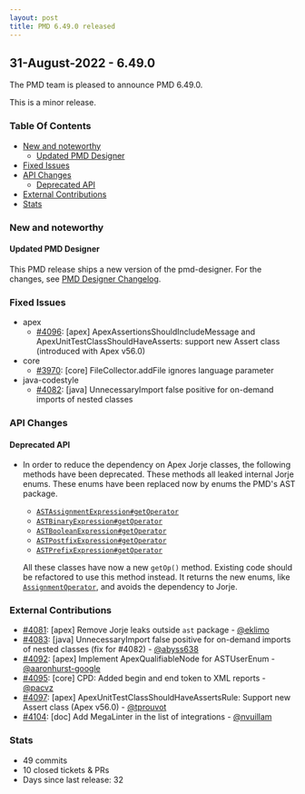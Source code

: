 ```yaml
---
layout: post
title: PMD 6.49.0 released
---
```


## 31-August-2022 - 6.49.0

The PMD team is pleased to announce PMD 6.49.0.

This is a minor release.

### Table Of Contents

* [New and noteworthy](#new-and-noteworthy)
    * [Updated PMD Designer](#updated-pmd-designer)
* [Fixed Issues](#fixed-issues)
* [API Changes](#api-changes)
    * [Deprecated API](#deprecated-api)
* [External Contributions](#external-contributions)
* [Stats](#stats)

### New and noteworthy

#### Updated PMD Designer

This PMD release ships a new version of the pmd-designer.
For the changes, see [PMD Designer Changelog](https://github.com/pmd/pmd-designer/releases/tag/6.49.0).

### Fixed Issues

* apex
    * [#4096](https://github.com/pmd/pmd/issues/4096): \[apex] ApexAssertionsShouldIncludeMessage and ApexUnitTestClassShouldHaveAsserts: support new Assert class (introduced with Apex v56.0)
* core
    * [#3970](https://github.com/pmd/pmd/issues/3970): \[core] FileCollector.addFile ignores language parameter
* java-codestyle
    * [#4082](https://github.com/pmd/pmd/issues/4082): \[java] UnnecessaryImport false positive for on-demand imports of nested classes

### API Changes

#### Deprecated API

* In order to reduce the dependency on Apex Jorje classes, the following methods have been deprecated.
  These methods all leaked internal Jorje enums. These enums have been replaced now by enums the
  PMD's AST package.
    * <a href="https://docs.pmd-code.org/apidocs/pmd-apex/6.49.0/net/sourceforge/pmd/lang/apex/ast/ASTAssignmentExpression.html#getOperator()"><code>ASTAssignmentExpression#getOperator</code></a>
    * <a href="https://docs.pmd-code.org/apidocs/pmd-apex/6.49.0/net/sourceforge/pmd/lang/apex/ast/ASTBinaryExpression.html#getOperator()"><code>ASTBinaryExpression#getOperator</code></a>
    * <a href="https://docs.pmd-code.org/apidocs/pmd-apex/6.49.0/net/sourceforge/pmd/lang/apex/ast/ASTBooleanExpression.html#getOperator()"><code>ASTBooleanExpression#getOperator</code></a>
    * <a href="https://docs.pmd-code.org/apidocs/pmd-apex/6.49.0/net/sourceforge/pmd/lang/apex/ast/ASTPostfixExpression.html#getOperator()"><code>ASTPostfixExpression#getOperator</code></a>
    * <a href="https://docs.pmd-code.org/apidocs/pmd-apex/6.49.0/net/sourceforge/pmd/lang/apex/ast/ASTPrefixExpression.html#getOperator()"><code>ASTPrefixExpression#getOperator</code></a>

  All these classes have now a new `getOp()` method. Existing code should be refactored to use this method instead.
  It returns the new enums, like <a href="https://docs.pmd-code.org/apidocs/pmd-apex/6.49.0/net/sourceforge/pmd/lang/apex/ast/AssignmentOperator.html#"><code>AssignmentOperator</code></a>, and avoids
  the dependency to Jorje.

### External Contributions

* [#4081](https://github.com/pmd/pmd/pull/4081): \[apex] Remove Jorje leaks outside `ast` package - [@eklimo](https://github.com/eklimo)
* [#4083](https://github.com/pmd/pmd/pull/4083): \[java] UnnecessaryImport false positive for on-demand imports of nested classes (fix for #4082) - [@abyss638](https://github.com/abyss638)
* [#4092](https://github.com/pmd/pmd/pull/4092): \[apex] Implement ApexQualifiableNode for ASTUserEnum - [@aaronhurst-google](https://github.com/aaronhurst-google)
* [#4095](https://github.com/pmd/pmd/pull/4095): \[core] CPD: Added begin and end token to XML reports - [@pacvz](https://github.com/pacvz)
* [#4097](https://github.com/pmd/pmd/pull/4097): \[apex] ApexUnitTestClassShouldHaveAssertsRule: Support new Assert class (Apex v56.0) - [@tprouvot](https://github.com/tprouvot)
* [#4104](https://github.com/pmd/pmd/pull/4104): \[doc] Add MegaLinter in the list of integrations - [@nvuillam](https://github.com/nvuillam)

### Stats
* 49 commits
* 10 closed tickets & PRs
* Days since last release: 32
